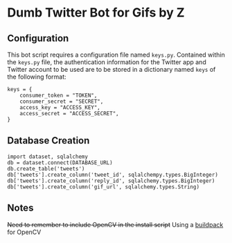 Dumb Twitter Bot for Gifs by Z
===

Configuration
-------------
This bot script requires a configuration file named `keys.py`. Contained within the `keys.py` file, the authentication information for the Twitter app and Twitter account to be used are to be stored in a dictionary named `keys` of the following format:
```
keys = {
    consumer_token = "TOKEN",
    consumer_secret = "SECRET",
    access_key = "ACCESS_KEY",
    access_secret = "ACCESS_SECRET",
}
```

Database Creation
-----------------
```
import dataset, sqlalchemy
db = dataset.connect(DATABASE_URL)
db.create_table('tweets')
db['tweets'].create_column('tweet_id', sqlalchempy.types.BigInteger)
db['tweets'].create_column('reply_id', sqlalchemy.types.BigInteger)
db['tweets'].create_column('gif_url', sqlalchemy.types.String)
```

Notes
-----
~~Need to remember to include OpenCV in the install script~~
Using a [buildpack](https://github.com/diogojc/heroku-buildpack-python-opencv-scipy) for OpenCV